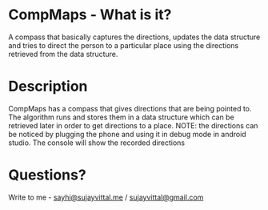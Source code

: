 # CompMaps - What is it?
A compass that basically captures the directions, updates the data structure and tries to direct the person to a particular place using the directions retrieved from the data structure.

# Description
CompMaps has a compass that gives directions that are being pointed to. The algorithm runs and stores them in a data structure which can be retrieved later in order to get directions to a place. 
NOTE: the directions can be noticed by plugging the phone and using it in debug mode in android studio. The console will show the recorded directions

# Questions?
Write to me - sayhi@sujayvittal.me / sujayvittal@gmail.com
